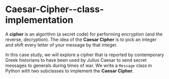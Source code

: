 # Caesar-Cipher--class-implementation

A **cipher** is an algorithm (a secret code) for performing encryption (and the reverse, decryption). The idea of the **Caesar Cipher** is to pick an integer and shift every letter of your message by that integer. 

In this case study, we will explore a cipher that is reported by contemporary Greek historians to have been used by Julius Caesar to send secret messages to generals during times of war. We write a `Message` class in Python with two subclasses to implement the **Caesar Cipher**. 
